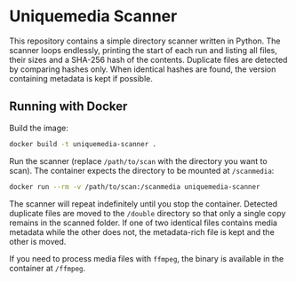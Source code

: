 # Uniquemedia Scanner

This repository contains a simple directory scanner written in Python. The
scanner loops endlessly, printing the start of each run and listing all files,
their sizes and a SHA-256 hash of the contents. Duplicate files are detected by
comparing hashes only. When identical hashes are found, the version containing
metadata is kept if possible.

## Running with Docker

Build the image:

```bash
docker build -t uniquemedia-scanner .
```

Run the scanner (replace `/path/to/scan` with the directory you want to
scan). The container expects the directory to be mounted at `/scanmedia`:

```bash
docker run --rm -v /path/to/scan:/scanmedia uniquemedia-scanner
```

The scanner will repeat indefinitely until you stop the container. Detected
duplicate files are moved to the `/double` directory so that only a single copy
remains in the scanned folder. If one of two identical files contains media
metadata while the other does not, the metadata-rich file is kept and the other
is moved.

If you need to process media files with `ffmpeg`, the binary is available in the
container at `/ffmpeg`.
